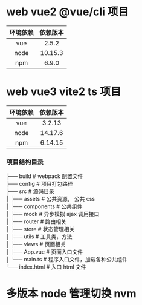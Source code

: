 # web vue2 @vue/cli 项目

| 环境依赖 | 依赖版本 |
| :------: | :------: |
|   vue    |  2.5.2   |
|   node   | 10.15.3  |
|   npm    |  6.9.0   |

# web vue3 vite2 ts 项目

| 环境依赖 | 依赖版本 |
| :------: | :------: |
|   vue    |  3.2.13  |
|   node   | 14.17.6  |
|   npm    | 6.14.15  |

### 项目结构目录

├── build # webpack 配置文件 <br/>
├── config # 项目打包路径 <br/>
├── src # 源码目录 <br/>
│ ├── assets # 公共资源， 公共 css <br/>
│ ├── components # 公共组件 <br/>
│ ├── mock # 异步模拟 ajax 调用接口 <br/>
│ ├── router # 路由相关 <br/>
│ ├── store # 状态管理相关 <br/>
│ ├── utils # 工具类，方法 <br/>
│ ├── views # 页面相关 <br/>
│ ├── App.vue # 页面入口文件 <br/>
│ └── main.ts # 程序入口文件，加载各种公共组件 <br/>
└── index.html # 入口 html 文件 <br/>

# 多版本 node 管理切换 nvm
